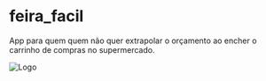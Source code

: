 # feira_facil

App para quem quem não quer extrapolar o orçamento ao encher o carrinho de compras no supermercado.

![Logo](C:/Users/E/uAndroidStudioProjects/flutter/feira_facil/images/app.jpeg)

